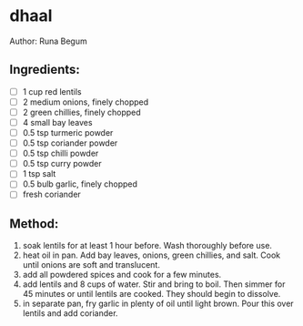 # dhaal
Author: Runa Begum
## Ingredients:
- [ ] 1 cup red lentils
- [ ] 2 medium onions, finely chopped
- [ ] 2 green chillies, finely chopped
- [ ] 4 small bay leaves
- [ ] 0.5 tsp turmeric powder
- [ ] 0.5 tsp coriander powder
- [ ] 0.5 tsp chilli powder
- [ ] 0.5 tsp curry powder
- [ ] 1 tsp salt
- [ ] 0.5 bulb garlic, finely chopped
- [ ] fresh coriander
## Method:
1. soak lentils for at least 1 hour before. Wash thoroughly before use.
2. heat oil in pan. Add bay leaves, onions, green chillies, and salt. Cook until onions are soft and translucent.
3. add all powdered spices and cook for a few minutes.
4. add lentils and 8 cups of water. Stir and bring to boil. Then simmer for 45 minutes or until lentils are cooked. They should begin to dissolve.
5. in separate pan, fry garlic in plenty of oil until light brown. Pour this over lentils and add coriander.